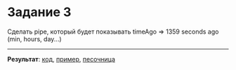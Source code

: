 # Задание 3

Сделать pipe, который будет показывать timeAgo => 1359 seconds ago (min, hours, day...)

___

**Результат**: [код](https://github.com/chekit/hw-ng-pro/blob/master/task3/src/app/utils/time-ago.pipe.ts), [пример](https://chekit.github.io/hw-ng-pro/task3/dist/index.html), [песочница](https://stackblitz.com/edit/angular-jskndb)
